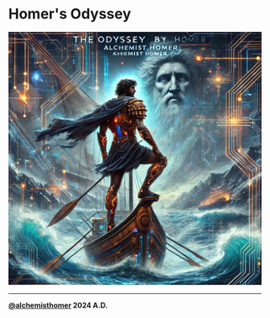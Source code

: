# Homer's Odyssey
![Odyssey by Homer](odyssey.avatar.png)
***
**[@alchemisthomer](https://github.com/alchemisthomer)
2024 A.D.**